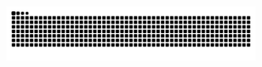 <picture align="center">
  <source media="(prefers-color-scheme: dark)" srcset="https://raw.githubusercontent.com/cazzubat/cazzubat/output/github-contribution-grid-snake-dark.svg">
  <source media="(prefers-color-scheme: light)" srcset="https://raw.githubusercontent.com/cazzubat/cazzubat/output/github-contribution-grid-snake-dark.svg">
  <img align="center" alt="github contribution grid snake animation" src="https://raw.githubusercontent.com/cazzubat/cazzubat/output/github-contribution-grid-snake.svg">
</picture>
